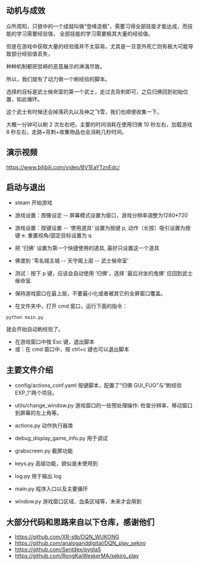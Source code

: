 
## 动机与成效
众所周知，只狼中的一个成就叫做“登峰造极”，需要习得全部技能才能达成，而技能的学习需要经验值，
全部技能的学习需要极其大量的经验值。

但是在游戏中获取大量的经验值并不太容易，尤其是一旦意外死亡则有极大可能导致部分经验值丢失，

种种机制都把宫崎的恶意展示的淋漓尽致。

所以，我们就有了动力做一个刷经验的脚本。

选择的目标是武士候命室的第一个武士，走过去背刺即可，之后归佛回到初始位置，如此循环。

这个武士有时候还会掉落药丸以及神之飞雪，我们也顺便收集一下。

大概一分钟可以刷 2 次左右吧，主要的时间消耗在使用归佛 10 秒左右，加载游戏 8 秒左右，走路+背刺+收集物品也会消耗几秒时间。

## 演示视频
https://www.bilibili.com/video/BV1EaYTznEdc/

## 启动与退出

- steam 开始游戏
- 游戏设置：图像设定 -- 屏幕模式设置为窗口，游戏分辨率调整为1280*720
- 游戏设置：按键设置 -- ‘使用道具‘ 设置为按键 p, 动作（长按）吸引设置为按键 e. 重置视角/固定目标设置为 q
- 把 '归佛' 设置为第一个快捷使用的道具, 最好只设置这一个道具
- 佛渡到 '苇名城主城 -- 天守阁上层 -- 武士候命室'
- 测试：按下 p 键，应该会自动使用 ’归佛'，选择 '最后对坐的鬼佛' 应回到武士候命室.
- 保持游戏窗口在最上层，不要最小化或者被其它的全屏窗口覆盖。

- 在文件夹中，打开 cmd 窗口，运行下面的指令：

```
python main.py 
```

就会开始自动刷经验了。

- 在游戏窗口中按 Esc 键，退出脚本
- 或：在 cmd 窗口中，按 ctrl+c 键也可以退出脚本



## 主要文件介绍

- config/actions_conf.yaml
	按键脚本，配置了“归佛 GUI_FUO”与“刷经验 EXP_1”两个项目。

- utils/change_window.py
	游戏窗口的一些预处理操作: 检查分辨率、移动窗口到屏幕的左上角等。

- actions.py
	动作执行器类

- debug_display_game_info.py
	用于调试

- grabscreen.py
	截屏功能

- keys.py
	高级功能，貌似是未使用到

- log.py
	用于输出 log

- main.py
	程序入口以及主要循环

- window.py
	游戏窗口区域、血条区域等，未来才会用到



## 大部分代码和思路来自以下仓库，感谢他们

- https://github.com/XR-stb/DQN_WUKONG
- https://github.com/analoganddigital/DQN_play_sekiro
- https://github.com/Sentdex/pygta5
- https://github.com/RongKaiWeskerMA/sekiro_play


